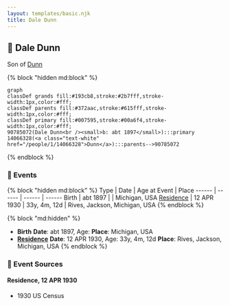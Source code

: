 ```yaml
---
layout: templates/basic.njk
title: Dale Dunn
---
```

## 🔵 Dale Dunn

Son of [Dunn](/people/1/14066328)

{% block "hidden md:block" %}
```mermaid
graph
classDef grands fill:#193cb8,stroke:#2b7fff,stroke-width:1px,color:#fff;
classDef parents fill:#372aac,stroke:#615fff,stroke-width:1px,color:#fff;
classDef primary fill:#007595,stroke:#00a6f4,stroke-width:1px,color:#fff;
90785072(Dale Dunn<br /><small>b: abt 1897</small>):::primary
14066328(<a class="text-white" href="/people/1/14066328">Dunn</a>):::parents-->90785072
```
{% endblock %}

### 📆 Events

{% block "hidden md:block" %}
Type | Date | Age at Event | Place
------ | ------ | ------ | ------
Birth | abt 1897 |  | Michigan, USA
[Residence](#event-event-0) | 12 APR 1930 | 33y, 4m, 12d | Rives, Jackson, Michigan, USA
{% endblock %}

{% block "md:hidden" %}
- **Birth**
**Date**: abt 1897, Age:
**Place**: Michigan, USA
- **[Residence](#event-event-0)**
**Date**: 12 APR 1930, Age: 33y, 4m, 12d
**Place**: Rives, Jackson, Michigan, USA
{% endblock %}

### 📰 Event Sources

#### <a id="event-event-0"></a> Residence, 12 APR 1930
* 1930 US Census
